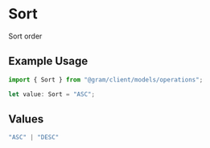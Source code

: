 # Sort

Sort order

## Example Usage

```typescript
import { Sort } from "@gram/client/models/operations";

let value: Sort = "ASC";
```

## Values

```typescript
"ASC" | "DESC"
```